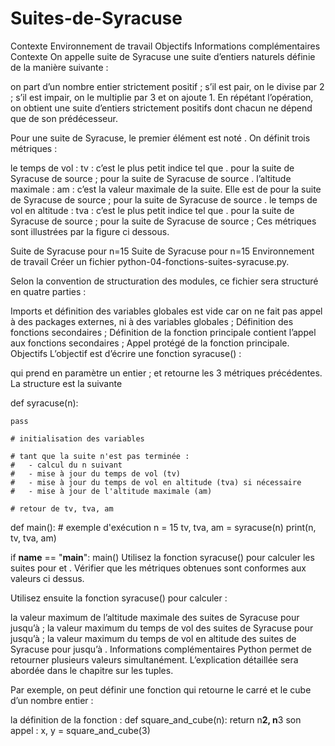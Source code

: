 # Suites-de-Syracuse
Contexte
Environnement de travail
Objectifs
Informations complémentaires
Contexte
On appelle suite de Syracuse une suite d’entiers naturels définie de la manière suivante :

on part d’un nombre entier strictement positif ;
s’il est pair, on le divise par 2 ;
s’il est impair, on le multiplie par 3 et on ajoute 1.
En répétant l’opération, on obtient une suite d’entiers strictement positifs dont chacun ne dépend que de son prédécesseur.

Pour une suite de Syracuse, le premier élément est noté 
. On définit trois métriques :

le temps de vol : tv : c’est le plus petit indice 
 tel que 
.
 pour la suite de Syracuse de source 
 ;
 pour la suite de Syracuse de source 
.
l’altitude maximale : am : c’est la valeur maximale de la suite. Elle est de
 pour la suite de Syracuse de source 
 ;
 pour la suite de Syracuse de source 
.
le temps de vol en altitude : tva : c’est le plus petit indice 
 tel que 
.
 pour la suite de Syracuse de source 
 ;
 pour la suite de Syracuse de source 
 ;
Ces métriques sont illustrées par la figure ci dessous.

Suite de Syracuse pour n=15
Suite de Syracuse pour n=15
Environnement de travail
Créer un fichier python-04-fonctions-suites-syracuse.py.

Selon la convention de structuration des modules, ce fichier sera structuré en quatre parties :

Imports et définition des variables globales est vide car on ne fait pas appel à des packages externes, ni à des variables globales ;
Définition des fonctions secondaires ;
Définition de la fonction principale contient l’appel aux fonctions secondaires ;
Appel protégé de la fonction principale.
Objectifs
L’objectif est d’écrire une fonction syracuse() :

qui prend en paramètre un entier 
 ;
et retourne les 3 métriques précédentes.
La structure est la suivante

def syracuse(n):

    pass

    # initialisation des variables

    # tant que la suite n'est pas terminée :
    #   - calcul du n suivant
    #   - mise à jour du temps de vol (tv)
    #   - mise à jour du temps de vol en altitude (tva) si nécessaire
    #   - mise à jour de l'altitude maximale (am)

    # retour de tv, tva, am


def main():
    # exemple d'exécution
    n = 15
    tv, tva, am = syracuse(n)
    print(n, tv, tva, am)

if __name__ == "__main__":
    main()
Utilisez la fonction syracuse() pour calculer les suites pour 
 et 
. Vérifier que les métriques obtenues sont conformes aux valeurs ci dessus.

Utilisez ensuite la fonction syracuse() pour calculer :

la valeur maximum de l’altitude maximale des suites de Syracuse pour 
 jusqu’à 
 ;
la valeur maximum du temps de vol des suites de Syracuse pour 
 jusqu’à 
 ;
la valeur maximum du temps de vol en altitude des suites de Syracuse pour 
 jusqu’à 
.
Informations complémentaires
Python permet de retourner plusieurs valeurs simultanément. L’explication détaillée sera abordée dans le chapitre sur les tuples.

Par exemple, on peut définir une fonction qui retourne le carré et le cube d’un nombre entier :

la définition de la fonction :
        def square_and_cube(n):
                return n**2, n**3
son appel :
        x, y = square_and_cube(3)
